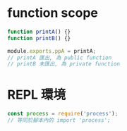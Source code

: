 
# function scope

```js
function printA() {}
function printB() {}

module.exports.ppA = printA;
// printA 匯出, 為 public function
// printB 未匯出, 為 private function
```


# REPL 環境

```js
const process = require('process');
// 等同於腳本內的 import 'process';
```

